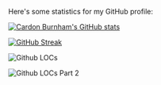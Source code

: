 Here's some statistics for my GitHub profile:

[![Cardon Burnham's GitHub stats](https://github-readme-stats.vercel.app/api?username=AyliasTheCoder&show_icons=true&theme=dark)](https://github.com/anuraghazra/github-readme-stats)

[![GitHub Streak](https://streak-stats.demolab.com/?user=AyliasTheCoder&theme=dark)](https://git.io/streak-stats)

![Github LOCs]([https://api.githubtrends.io/user/svg/AyliasTheCoder/langs?time_range=one_year&compact=True&theme=dark](https://api.githubtrends.io/user/svg/AyliasTheCoder/repos?time_range=one_year&loc_metric=changed&theme=dark))

![Github LOCs Part 2](https://api.githubtrends.io/user/svg/AyliasTheCoder/repos?time_range=one_year&group=other&theme=dark)
